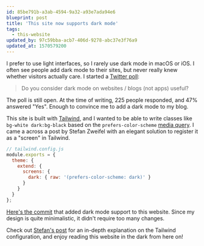 ```yaml
---
id: 85be791b-a3ab-4594-9a32-a93e7ada94e6
blueprint: post
title: 'This site now supports dark mode'
tags:
  - this-website
updated_by: 97c59bba-acb7-406d-9278-abc37e3f76a9
updated_at: 1570579200
---
```

I prefer to use light interfaces, so I rarely use dark mode in macOS or iOS. I often see people add dark mode to their sites, but never really knew whether visitors actually care. I started a [Twitter poll](https://twitter.com/sebdedeyne/status/1181936841869713409):

> Do you consider dark mode on websites / blogs (not apps) useful?

The poll is still open. At the time of writing, 225 people responded, and 47% answered "Yes". Enough to convince me to add a dark mode to my blog.

<!--more-->

This site is built with [Tailwind](https://tailwindcss.com), and I wanted to be able to write classes like `bg-white dark:bg-black` based on the `prefers-color-scheme` [media query](https://developer.mozilla.org/en-US/docs/Web/CSS/@media/prefers-color-scheme). I came a across a post by Stefan Zweifel with an elegant solution to register it as a "screen" in Tailwind.

```js
// tailwind.config.js
module.exports = {
  theme: {
    extend: {
      screens: {
        dark: { raw: '(prefers-color-scheme: dark)' }
      }
    }
  }
};
```

[Here's the commit](https://github.com/sebastiandedeyne/sebastiandedeyne.com/commit/44079c3be7d1971ad287267597d89dfeb9dea350) that added dark mode support to this website. Since my design is quite minimalistic, it didn't require too many changes.

Check out [Stefan's post](https://stefanzweifel.dev/posts/2018/10/30/support-mojave-dark-mode-with-tailwind-css) for an in-depth explanation on the Tailwind configuration, and enjoy reading this website in the dark from here on!